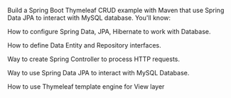 Build a Spring Boot Thymeleaf CRUD example with Maven that use Spring Data JPA to interact with MySQL database. You'll know:

How to configure Spring Data, JPA, Hibernate to work with Database.

How to define Data Entity and Repository interfaces.

Way to create Spring Controller to process HTTP requests.

Way to use Spring Data JPA to interact with MySQL Database.

How to use Thymeleaf template engine for View layer
